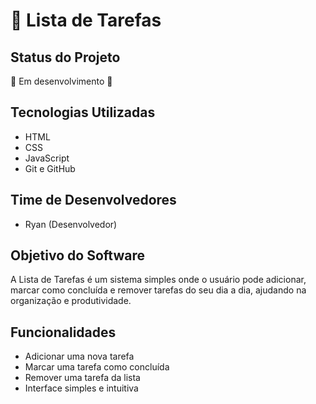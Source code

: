 # 📝 Lista de Tarefas  

##  Status do Projeto  
🚧 Em desenvolvimento 🚧  

##  Tecnologias Utilizadas  
- HTML  
- CSS  
- JavaScript  
- Git e GitHub  

##  Time de Desenvolvedores  
- Ryan (Desenvolvedor)  

##  Objetivo do Software  
A Lista de Tarefas é um sistema simples onde o usuário pode adicionar, marcar como concluída e remover tarefas do seu dia a dia, ajudando na organização e produtividade.  

##  Funcionalidades  
-  Adicionar uma nova tarefa  
-  Marcar uma tarefa como concluída  
-  Remover uma tarefa da lista  
-  Interface simples e intuitiva  
